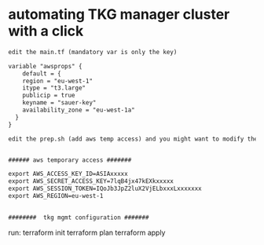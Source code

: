 # automating TKG manager cluster with a click

```diff
edit the main.tf (mandatory var is only the key)

variable "awsprops" {
    default = {
    region = "eu-west-1"
    itype = "t3.large"
    publicip = true
    keyname = "sauer-key"
    availability_zone = "eu-west-1a"
  }
}

edit the prep.sh (add aws temp access) and you might want to modify the cluster yaml


###### aws temporary access #######

export AWS_ACCESS_KEY_ID=ASIAxxxxx
export AWS_SECRET_ACCESS_KEY=7lqB4jx47kEXkxxxxx
export AWS_SESSION_TOKEN=IQoJb3JpZ2luX2VjELbxxxLxxxxxxx
export AWS_REGION=eu-west-1
 

########  tkg mgmt configuration #######

```

run: 
terraform init 
terraform plan 
terraform apply 
